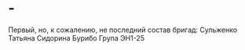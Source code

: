 # -
Первый, но, к сожалению, не последний
состав бригад:
Сульженко Татьяна
Сидорина
Бурибо
Група ЭН1-25

